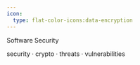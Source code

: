 ```yaml
---
icon:
  type: flat-color-icons:data-encryption
---
```

Software Security

security · crypto · threats · vulnerabilities
